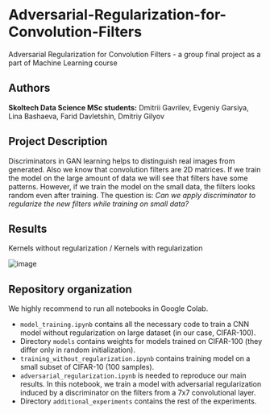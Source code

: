 # Adversarial-Regularization-for-Convolution-Filters

Adversarial Regularization for Convolution Filters - a group final project as a part of Machine Learning course

## Authors 

**Skoltech Data Science MSc students:** Dmitrii Gavrilev, Evgeniy Garsiya, Lina Bashaeva, Farid Davletshin, Dmitriy Gilyov

## Project Description

Discriminators in GAN learning helps to distinguish real images from generated. Also we know that convolution filters are 2D matrices. If we train the model on the large amount of data we will see that filters have some patterns. However, if we train the model on the small data, the filters looks random even after training. The question is: _Can we apply discriminator to regularize the new filters while training on small data?_

## Results

Kernels without regularization / Kernels with regularization

![image]()

## Repository organization

We highly recommend to run all notebooks in Google Colab.

* `model_training.ipynb` contains all the necessary code to train a CNN model without regularization on large dataset (in our case, CIFAR-100).
* Directory `models` contains weights for models trained on CIFAR-100 (they differ only in random initialization).
* `training_without_regularization.ipynb` contains training model on a small subset of CIFAR-10 (100 samples).
* `adversarial_regularization.ipynb` is needed to reproduce our main results. In this notebook, we train a model with adversarial regularization induced by a discriminator on the filters from a 7x7 convolutional layer.
* Directory `additional_experiments` contains the rest of the experiments.
